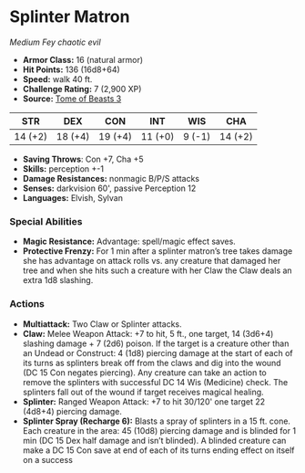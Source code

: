 # Splinter Matron

*Medium* *Fey* *chaotic evil*

- **Armor Class:** 16 (natural armor)
- **Hit Points:** 136 (16d8+64)
- **Speed:** walk 40 ft.
- **Challenge Rating:** 7 (2,900 XP)
- **Source:** [Tome of Beasts 3](https://koboldpress.com/kpstore/product/tome-of-beasts-2-for-5th-edition/)

| STR | DEX | CON | INT | WIS | CHA |
| --- | --- | --- | --- | --- | --- |
| 14 (+2) | 18 (+4) | 19 (+4) | 11 (+0) | 9 (-1) | 14 (+2) |

- **Saving Throws**: Con +7, Cha +5
- **Skills:** perception +-1
- **Damage Resistances:** nonmagic B/P/S attacks
- **Senses:** darkvision 60', passive Perception 12
- **Languages:** Elvish, Sylvan
### Special Abilities
- **Magic Resistance:** Advantage: spell/magic effect saves.
- **Protective Frenzy:** For 1 min after a splinter matron’s tree takes damage she has advantage on attack rolls vs. any creature that damaged her tree and when she hits such a creature with her Claw the Claw deals an extra 1d8 slashing.
### Actions
- **Multiattack:** Two Claw or Splinter attacks.
- **Claw:** Melee Weapon Attack: +7 to hit, 5 ft., one target, 14 (3d6+4) slashing damage + 7 (2d6) poison. If the target is a creature other than an Undead or Construct: 4 (1d8) piercing damage at the start of each of its turns as splinters break off from the claws and dig into the wound (DC 15 Con negates piercing). Any creature can take an action to remove the splinters with successful DC 14 Wis (Medicine) check. The splinters fall out of the wound if target receives magical healing.
- **Splinter:** Ranged Weapon Attack: +7 to hit 30/120' one target 22 (4d8+4) piercing damage.
- **Splinter Spray (Recharge 6):** Blasts a spray of splinters in a 15 ft. cone. Each creature in the area: 45 (10d8) piercing damage and is blinded for 1 min (DC 15 Dex half damage and isn’t blinded). A blinded creature can make a DC 15 Con save at end of each of its turns ending effect on itself on a success
